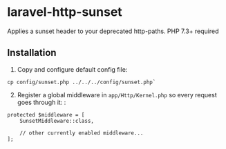 # laravel-http-sunset

Applies a sunset header to your deprecated http-paths. PHP 7.3+ required

## Installation
1. Copy and configure default config file:
```
cp config/sunset.php ../../../config/sunset.php`
```
2. Register a global middleware in `app/Http/Kernel.php` so every request goes through it: :
```
protected $middleware = [
    SunsetMiddleware::class,
    
    // other currently enabled middleware...        
];
```